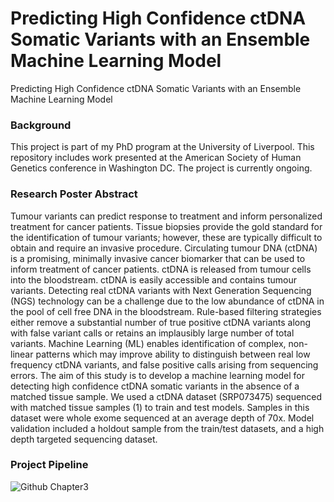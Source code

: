 # Predicting High Confidence ctDNA Somatic Variants with an Ensemble Machine Learning Model
Predicting High Confidence ctDNA Somatic Variants with an Ensemble Machine Learning Model

### Background
This project is part of my PhD program at the University of Liverpool. This repository includes work presented at the American Society of Human Genetics conference in Washington DC. The project is currently ongoing. 

### Research Poster Abstract
Tumour variants can predict response to treatment and inform personalized treatment for cancer patients. Tissue biopsies provide the gold standard for the identification of tumour variants; however, these are typically difficult to obtain and require an invasive procedure. Circulating tumour DNA (ctDNA) is a promising, minimally invasive cancer biomarker that can be used to inform treatment of cancer patients. ctDNA is released from tumour cells into the bloodstream. ctDNA is easily accessible and contains tumour variants. Detecting real ctDNA variants with Next Generation Sequencing (NGS) technology can be a challenge due to the low abundance of ctDNA in the pool of cell free DNA in the bloodstream. Rule-based filtering strategies either remove a substantial number of true positive ctDNA variants along with false variant calls or retains an implausibly large number of total variants. Machine Learning (ML) enables identification of complex, non-linear patterns which may improve ability to distinguish between real low frequency ctDNA variants, and false positive calls arising from sequencing errors. The aim of this study is to develop a machine learning model for detecting high confidence ctDNA somatic variants in the absence of a matched tissue sample. We used a ctDNA dataset (SRP073475) sequenced with matched tissue samples (1) to train and test models. Samples in this dataset were whole exome sequenced at an average depth of 70x. Model validation included a holdout sample from the train/test datasets, and a high depth targeted sequencing dataset. 

### Project Pipeline
![Github Chapter3](https://github.com/rugare-m/Predicting-High-Confidence-ctDNA-Somatic-Variants-with-an-Ensemble-Machine-Learning-Model/assets/88198662/86b5e0dd-960c-4145-a43f-30ea025a8eaa)

